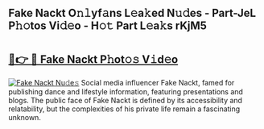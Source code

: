 ## Fake Nackt O𝚗𝚕yf𝚊ns L𝚎a𝚔ed N𝚞𝚍es - Part-JeL P𝚑𝚘tos Vi𝚍𝚎o - H𝚘𝚝 Part L𝚎a𝚔s rKjM5

# <h2><a href="http://kf8on1l.oniu.top/?m=Fake+Nackt">🔗👉 🔴 Fake Nackt P𝚑ot𝚘𝚜 V𝚒d𝚎o</a></h2>

[![Fake Nackt Nu𝚍e𝚜](https://i.imgur.com/0qMVB7G.gif)](http://kf8on1l.oniu.top/?m=Fake+Nackt)
Social media influencer Fake Nackt, famed for publishing dance and lifestyle information, featuring presentations and blogs. The public face of Fake Nackt is defined by its accessibility and relatability, but the complexities of his private life remain a fascinating unknown.  
